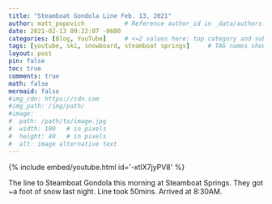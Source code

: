 ```yaml
---
title: "Steamboat Gondola Line Feb. 13, 2021"
author: matt_popovich           # Reference author_id in _data/authors.yml
date: 2021-02-13 09:22:07 -0600
categories: [Blog, YouTube]     # <=2 values here: top category and sub category
tags: [youtube, ski, snowboard, steamboat springs]     # TAG names should always be lowercase
layout: post
pin: false
toc: true
comments: true
math: false
mermaid: false
#img_cdn: https://cdn.com
#img_path: /img/path/
#image:
#  path: /path/to/image.jpg
#  width: 100   # in pixels
#  height: 40   # in pixels
#  alt: image alternative text
---
```


{% include embed/youtube.html id='-xtlX7jyPV8' %}

The line to Steamboat Gondola this morning at Steamboat Springs. They got ~a foot of snow last night. Line took 50mins. Arrived at 8:30AM.
